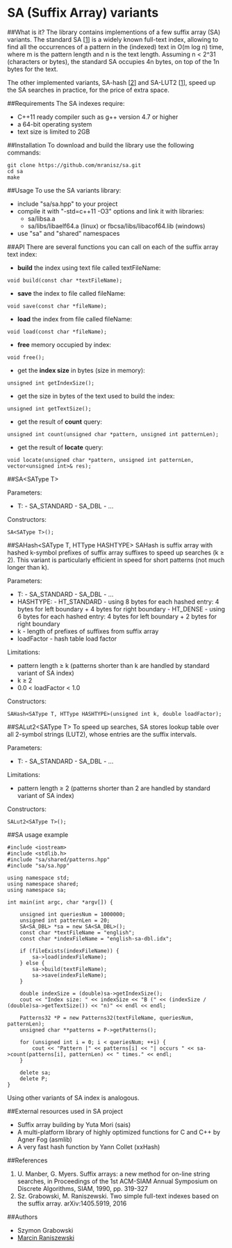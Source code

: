# SA (Suffix Array) variants

##What is it?
The library contains implementions of a few suffix array (SA) variants. The standard SA \[[1](#references)\] is a widely known full-text index, allowing to find all the occurrences of a pattern in the (indexed) text in O(m log n) time, where m is the pattern length and n is the text length.
Assuming n < 2^31 (characters or bytes), the standard SA occupies 4n bytes, on top of the 1n bytes for the text.

The other implemented variants, SA-hash \[[2](#references)\] and SA-LUT2 \[[1](#references)\], speed up the SA searches in practice, for the price of extra space.

##Requirements
The SA indexes require:
- C++11 ready compiler such as g++ version 4.7 or higher
- a 64-bit operating system
- text size is limited to 2GB

##Installation
To download and build the library use the following commands:
```
git clone https://github.com/mranisz/sa.git
cd sa
make
```

##Usage
To use the SA variants library:
- include "sa/sa.hpp" to your project
- compile it with "-std=c++11 -O3" options and link it with libraries:
  - sa/libsa.a
  - sa/libs/libaelf64.a (linux) or fbcsa/libs/libacof64.lib (windows)
- use "sa" and "shared" namespaces

##API
There are several functions you can call on each of the suffix array text index:
- **build** the index using text file called textFileName:
```
void build(const char *textFileName);
```
- **save** the index to file called fileName:
```
void save(const char *fileName);
```
- **load** the index from file called fileName:
```
void load(const char *fileName);
```
- **free** memory occupied by index:
```
void free();
```
- get the **index size** in bytes (size in memory):
```
unsigned int getIndexSize();
```
- get the size in bytes of the text used to build the index:
```
unsigned int getTextSize();
```
- get the result of **count** query:
```
unsigned int count(unsigned char *pattern, unsigned int patternLen);
```
- get the result of **locate** query:
```
void locate(unsigned char *pattern, unsigned int patternLen, vector<unsigned int>& res);
```

##SA\<SAType T\>

Parameters:
- T:
      - SA_STANDARD
      - SA_DBL - ...

Constructors:
```
SA<SAType T>();
```

##SAHash\<SAType T, HTType HASHTYPE\>
SAHash is suffix array with hashed k-symbol prefixes of suffix array suffixes to speed up searches (k ≥ 2). This variant is particularly efficient in speed for short patterns (not much longer than k).

Parameters:
- T:
      - SA_STANDARD
      - SA_DBL - ...
- HASHTYPE:
      - HT_STANDARD - using 8 bytes for each hashed entry: 4 bytes for left boundary + 4 bytes for right boundary
      - HT_DENSE - using 6 bytes for each hashed entry: 4 bytes for left boundary + 2 bytes for right boundary
- k - length of prefixes of suffixes from suffix array
- loadFactor - hash table load factor

Limitations: 
- pattern length ≥ k (patterns shorter than k are handled by standard variant of SA index)
- k ≥ 2
- 0.0 < loadFactor < 1.0

Constructors:
```
SAHash<SAType T, HTType HASHTYPE>(unsigned int k, double loadFactor);
```

##SALut2\<SAType T\>
To speed up searches, SA stores lookup table over all 2-symbol strings (LUT2), whose entries are the suffix intervals.

Parameters:
- T:
      - SA_STANDARD
      - SA_DBL - ...

Limitations: 
- pattern length ≥ 2 (patterns shorter than 2 are handled by standard variant of SA index)

Constructors:
```
SALut2<SAType T>();
```

##SA usage example
```
#include <iostream>
#include <stdlib.h>
#include "sa/shared/patterns.hpp"
#include "sa/sa.hpp"

using namespace std;
using namespace shared;
using namespace sa;

int main(int argc, char *argv[]) {

	unsigned int queriesNum = 1000000;
	unsigned int patternLen = 20;
	SA<SA_DBL> *sa = new SA<SA_DBL>();
	const char *textFileName = "english";
	const char *indexFileName = "english-sa-dbl.idx";

	if (fileExists(indexFileName)) {
		sa->load(indexFileName);
	} else {
		sa->build(textFileName);
		sa->save(indexFileName);
	}

	double indexSize = (double)sa->getIndexSize();
	cout << "Index size: " << indexSize << "B (" << (indexSize / (double)sa->getTextSize()) << "n)" << endl << endl;

	Patterns32 *P = new Patterns32(textFileName, queriesNum, patternLen);
	unsigned char **patterns = P->getPatterns();

	for (unsigned int i = 0; i < queriesNum; ++i) {
		cout << "Pattern |" << patterns[i] << "| occurs " << sa->count(patterns[i], patternLen) << " times." << endl;
	}

	delete sa;
	delete P;
}
```
Using other variants of SA index is analogous.

##External resources used in SA project
- Suffix array building by Yuta Mori (sais)
- A multi-platform library of highly optimized functions for C and C++ by Agner Fog (asmlib)
- A very fast hash function by Yann Collet (xxHash)

##References
1. U. Manber, G. Myers. Suffix arrays: a new method for on-line string searches, in Proceedings of the 1st ACM-SIAM Annual Symposium on Discrete Algorithms, SIAM, 1990, pp. 319-327
2. Sz. Grabowski, M. Raniszewski. Two simple full-text indexes based on the suffix array. arXiv:1405.5919, 2016

##Authors
- Szymon Grabowski
- [Marcin Raniszewski](https://github.com/mranisz)
